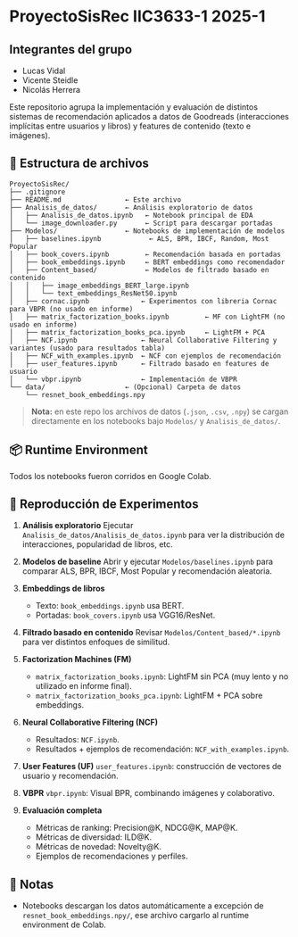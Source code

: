 # ProyectoSisRec IIC3633-1 2025-1

## Integrantes del grupo
- Lucas Vidal
- Vicente Steidle
- Nicolás Herrera

Este repositorio agrupa la implementación y evaluación de distintos sistemas de recomendación aplicados a datos de Goodreads (interacciones implícitas entre usuarios y libros) y features de contenido (texto e imágenes).

## 📁 Estructura de archivos

```
ProyectoSisRec/
├── .gitignore
├── README.md                ← Este archivo
├── Analisis_de_datos/       ← Análisis exploratorio de datos
│   ├── Analisis_de_datos.ipynb   ← Notebook principal de EDA
│   └── image_downloader.py       ← Script para descargar portadas
├── Modelos/                 ← Notebooks de implementación de modelos
│   ├── baselines.ipynb            ← ALS, BPR, IBCF, Random, Most Popular
│   ├── book_covers.ipynb         ← Recomendación basada en portadas
│   ├── book_embeddings.ipynb     ← BERT embeddings como recomendador
│   ├── Content_based/            ← Modelos de filtrado basado en contenido
│   │   ├── image_embeddings_BERT_large.ipynb    
│   │   └── text_embeddings_ResNet50.ipynb      
│   ├── cornac.ipynb             ← Experimentos con libreria Cornac para VBPR (no usado en informe)
│   ├── matrix_factorization_books.ipynb         ← MF con LightFM (no usado en informe)
│   ├── matrix_factorization_books_pca.ipynb     ← LightFM + PCA
│   ├── NCF.ipynb                ← Neural Collaborative Filtering y variantes (usado para resultados tabla)
│   ├── NCF_with_examples.ipynb  ← NCF con ejemplos de recomendación
│   ├── user_features.ipynb      ← Filtrado basado en features de usuario
│   └── vbpr.ipynb               ← Implementación de VBPR
└── data/                    ← (Opcional) Carpeta de datos 
    └── resnet_book_embeddings.npy
```

> **Nota:** en este repo los archivos de datos (`.json`, `.csv`, `.npy`) se cargan directamente en los notebooks bajo `Modelos/` y `Analisis_de_datos/`.

## 📦 Runtime Environment

Todos los notebooks fueron corridos en Google Colab.

## 🚀 Reproducción de Experimentos

1. **Análisis exploratorio**
   Ejecutar `Analisis_de_datos/Analisis_de_datos.ipynb` para ver la distribución de interacciones, popularidad de libros, etc.

2. **Modelos de baseline**
   Abrir y ejecutar `Modelos/baselines.ipynb` para comparar ALS, BPR, IBCF, Most Popular y recomendación aleatoria.

3. **Embeddings de libros**

   * Texto: `book_embeddings.ipynb` usa BERT.
   * Portadas: `book_covers.ipynb` usa VGG16/ResNet.

4. **Filtrado basado en contenido**
   Revisar `Modelos/Content_based/*.ipynb` para ver distintos enfoques de similitud.

5. **Factorization Machines (FM)**

   * `matrix_factorization_books.ipynb`: LightFM sin PCA (muy lento y no utilizado en informe final).
   * `matrix_factorization_books_pca.ipynb`: LightFM + PCA sobre embeddings.

6. **Neural Collaborative Filtering (NCF)**

   * Resultados: `NCF.ipynb`.
   * Resultados + ejemplos de recomendación: `NCF_with_examples.ipynb`.

7. **User Features (UF)**
   `user_features.ipynb`: construcción de vectores de usuario y recomendación.

8. **VBPR**
   `vbpr.ipynb`: Visual BPR, combinando imágenes y colaborativo.

9. **Evaluación completa**

   * Métricas de ranking: Precision\@K, NDCG\@K, MAP\@K.
   * Métricas de diversidad: ILD\@K.
   * Métricas de novedad: Novelty\@K.
   * Ejemplos de recomendaciones y perfiles.

## 📝 Notas

* Notebooks descargan los datos automáticamente a excepción de `resnet_book_embeddings.npy/`, ese archivo cargarlo al runtime environment de Colab.



